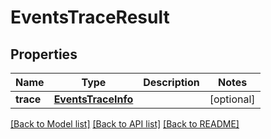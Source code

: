 # EventsTraceResult

## Properties
Name | Type | Description | Notes
------------ | ------------- | ------------- | -------------
**trace** | [**EventsTraceInfo**](EventsTraceInfo.md) |  | [optional] 

[[Back to Model list]](../README.md#documentation-for-models) [[Back to API list]](../README.md#documentation-for-api-endpoints) [[Back to README]](../README.md)


